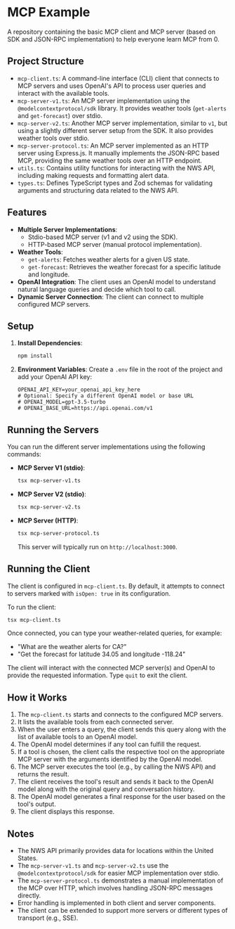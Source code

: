 # MCP Example

A repository containing the basic MCP client and MCP server (based on SDK and JSON-RPC implementation) to help everyone learn MCP from 0.

## Project Structure

- `mcp-client.ts`: A command-line interface (CLI) client that connects to MCP servers and uses OpenAI's API to process user queries and interact with the available tools.
- `mcp-server-v1.ts`: An MCP server implementation using the `@modelcontextprotocol/sdk` library. It provides weather tools (`get-alerts` and `get-forecast`) over stdio.
- `mcp-server-v2.ts`: Another MCP server implementation, similar to `v1`, but using a slightly different server setup from the SDK. It also provides weather tools over stdio.
- `mcp-server-protocol.ts`: An MCP server implemented as an HTTP server using Express.js. It manually implements the JSON-RPC based MCP, providing the same weather tools over an HTTP endpoint.
- `utils.ts`: Contains utility functions for interacting with the NWS API, including making requests and formatting alert data.
- `types.ts`: Defines TypeScript types and Zod schemas for validating arguments and structuring data related to the NWS API.

## Features

- **Multiple Server Implementations**:
    - Stdio-based MCP server (v1 and v2 using the SDK).
    - HTTP-based MCP server (manual protocol implementation).
- **Weather Tools**:
    - `get-alerts`: Fetches weather alerts for a given US state.
    - `get-forecast`: Retrieves the weather forecast for a specific latitude and longitude.
- **OpenAI Integration**: The client uses an OpenAI model to understand natural language queries and decide which tool to call.
- **Dynamic Server Connection**: The client can connect to multiple configured MCP servers.

## Setup

1.  **Install Dependencies**:
    ```bash
    npm install
    ```
2.  **Environment Variables**:
    Create a `.env` file in the root of the project and add your OpenAI API key:
    ```
    OPENAI_API_KEY=your_openai_api_key_here
    # Optional: Specify a different OpenAI model or base URL
    # OPENAI_MODEL=gpt-3.5-turbo
    # OPENAI_BASE_URL=https://api.openai.com/v1
    ```

## Running the Servers

You can run the different server implementations using the following commands:

-   **MCP Server V1 (stdio)**:
    ```bash
    tsx mcp-server-v1.ts
    ```
-   **MCP Server V2 (stdio)**:
    ```bash
    tsx mcp-server-v2.ts
    ```
-   **MCP Server (HTTP)**:
    ```bash
    tsx mcp-server-protocol.ts
    ```
    This server will typically run on `http://localhost:3000`.

## Running the Client

The client is configured in `mcp-client.ts`. By default, it attempts to connect to servers marked with `isOpen: true` in its configuration.

To run the client:

```bash
tsx mcp-client.ts
```

Once connected, you can type your weather-related queries, for example:

-   "What are the weather alerts for CA?"
-   "Get the forecast for latitude 34.05 and longitude -118.24"

The client will interact with the connected MCP server(s) and OpenAI to provide the requested information. Type `quit` to exit the client.

## How it Works

1.  The `mcp-client.ts` starts and connects to the configured MCP servers.
2.  It lists the available tools from each connected server.
3.  When the user enters a query, the client sends this query along with the list of available tools to an OpenAI model.
4.  The OpenAI model determines if any tool can fulfill the request.
5.  If a tool is chosen, the client calls the respective tool on the appropriate MCP server with the arguments identified by the OpenAI model.
6.  The MCP server executes the tool (e.g., by calling the NWS API) and returns the result.
7.  The client receives the tool's result and sends it back to the OpenAI model along with the original query and conversation history.
8.  The OpenAI model generates a final response for the user based on the tool's output.
9.  The client displays this response.

## Notes

-   The NWS API primarily provides data for locations within the United States.
-   The `mcp-server-v1.ts` and `mcp-server-v2.ts` use the `@modelcontextprotocol/sdk` for easier MCP implementation over stdio.
-   The `mcp-server-protocol.ts` demonstrates a manual implementation of the MCP over HTTP, which involves handling JSON-RPC messages directly.
-   Error handling is implemented in both client and server components.
-   The client can be extended to support more servers or different types of transport (e.g., SSE).
